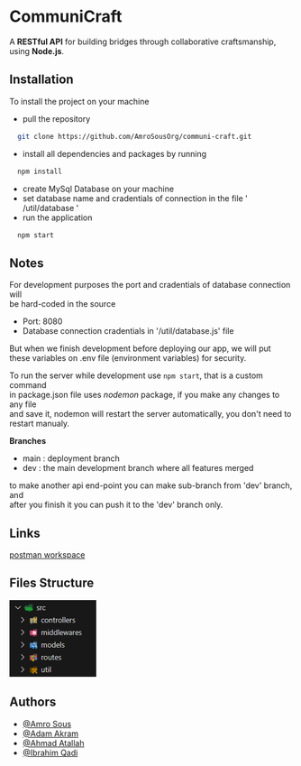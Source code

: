 
# CommuniCraft 

A **RESTful API** for building	bridges	through	collaborative craftsmanship, using **Node.js**. 

## Installation

To install the project on your machine

- pull the repository

```bash
  git clone https://github.com/AmroSousOrg/communi-craft.git
```

- install all dependencies and packages by running  

```bash
  npm install 
```

- create MySql Database on your machine
- set database name and cradentials of connection in the file ' /util/database '
- run the application

```bash
  npm start
```
## Notes

For development purposes the port and cradentials of database connection will    
be hard-coded in the source
- Port: 8080 
- Database connection cradentials in '/util/database.js' file

But when we finish development before deploying our app, we will put these
variables on .env file (environment variables) for security.  

To run the server while development use `npm start`, that is a custom command  
in package.json file uses *nodemon* package, if you make any changes to any file  
and save it, nodemon will restart the server automatically, you don't need to   
restart manualy.

**Branches**
* main : deployment branch 
* dev : the main development branch where all features merged 

to make another api end-point you can make sub-branch from 'dev' branch, and   
after you finish it you can push it to the 'dev' branch only. 

## Links

[postman workspace](https://aswp-team.postman.co/workspace/CommuniCraft~ec8a19c9-86ca-4426-a31e-cbedbb189393)
## Files Structure

![File Structure](./screenshots/file_structure.png?raw=true "File Structure")

## Authors

- [@Amro Sous](https://github.com/AmroSous)
- [@Adam Akram](https://github.com/Adamakram02)
- [@Ahmad Atallah](https://github.com/Ahmadatalla)
- [@Ibrahim Qadi](https://github.com/IbraheemQadi)

